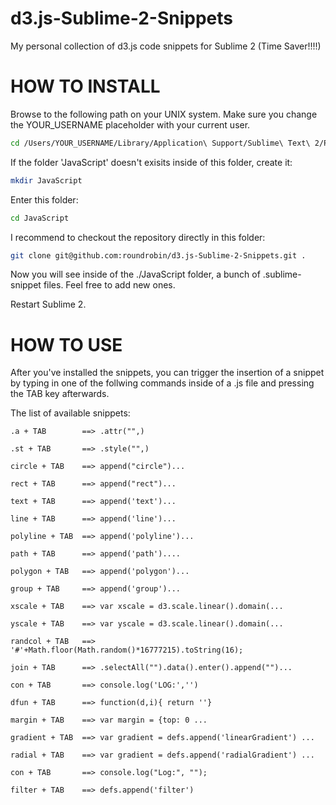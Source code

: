 d3.js-Sublime-2-Snippets
========================

My personal collection of d3.js code snippets for Sublime 2 (Time Saver!!!!)


HOW TO INSTALL
==============
Browse to the following path on your UNIX system. Make sure you change the YOUR_USERNAME placeholder
with your current user.
```bash
cd /Users/YOUR_USERNAME/Library/Application\ Support/Sublime\ Text\ 2/Packages/User/
```

If the folder 'JavaScript' doesn't exisits inside of this folder, create it:
```bash
mkdir JavaScript
```
Enter this folder:
```bash
cd JavaScript
```

I recommend to checkout the repository directly in this folder:

```bash
git clone git@github.com:roundrobin/d3.js-Sublime-2-Snippets.git .
```

Now you will see inside of the ./JavaScript folder, a bunch of .sublime-snippet files.
Feel free to add new ones.

Restart Sublime 2.

HOW TO USE
==============
After you've installed the snippets, you can trigger the insertion of a snippet by typing in one of 
the follwing commands inside of a .js file and pressing the TAB key afterwards.

The list of available snippets:
```
.a + TAB        ==> .attr("",)
  
.st + TAB       ==> .style("",)
  
circle + TAB    ==> append("circle")...
  
rect + TAB      ==> append("rect")...
  
text + TAB      ==> append('text')...
  
line + TAB      ==> append('line')...
  
polyline + TAB  ==> append('polyline')...
  
path + TAB      ==> append('path')....
  
polygon + TAB   ==> append('polygon')...
  
group + TAB     ==> append('group')...
                     
xscale + TAB    ==> var xscale = d3.scale.linear().domain(...
 
yscale + TAB    ==> var yscale = d3.scale.linear().domain(...
 
randcol + TAB   ==> '#'+Math.floor(Math.random()*16777215).toString(16);
 
join + TAB      ==> .selectAll("").data().enter().append("")...
 
con + TAB       ==> console.log('LOG:','')
 
dfun + TAB      ==> function(d,i){ return ''} 
 
margin + TAB    ==> var margin = {top: 0 ...
 
gradient + TAB  ==> var gradient = defs.append('linearGradient') ...
 
radial + TAB    ==> var gradient = defs.append('radialGradient') ...
 
con + TAB       ==> console.log("Log:", "");
 
filter + TAB    ==> defs.append('filter')
 


```




